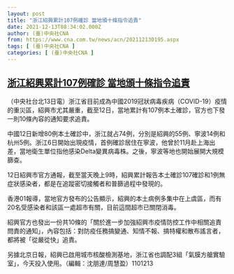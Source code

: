 ```yaml
---
layout: post
title: "浙江紹興累計107例確診 當地頒十條指令追責"
date: 2021-12-13T08:34:02.000Z
author: (臺)中央社CNA
from: https://www.cna.com.tw/news/acn/202112130195.aspx
tags: [ (臺)中央社CNA ]
categories: [ (臺)中央社CNA ]
---
```

<!--1639384442000-->
[浙江紹興累計107例確診 當地頒十條指令追責](https://www.cna.com.tw/news/acn/202112130195.aspx)
------

<div>
<div></div><div><p>（中央社台北13日電）浙江省目前成為中國2019冠狀病毒疾病（COVID-19）疫情的重災區，紹興市尤其嚴重，截至12日，當地累計有107例本土確診，官方也下發一則10條內容的通知要求追責。</p><p>中國12日新增80例本土確診中，浙江就占74例，分別是紹興的55例、寧波14例和杭州5例。浙江6日開始出現疫情，首例確診居住在寧波，他曾於11月赴上海出差，當地衛生單位指他感染Delta變異病毒株。之後，寧波等地也開始展開大規模篩查。</p><p>12日紹興市官方通報，截至當天晚上9時，紹興累計報告本土確診107確診和1例無症狀感染者，都是在追蹤密切接觸者和普篩過程中發現的。</p><p>香港01報導，當地官方發布的公告顯示，紹興的本土病例多集中在上虞區，而有20名受感染者和該區一處超市有關，目前這間超市已關閉消毒。</p><p>紹興官方也發出一份共10條的「關於進一步加強紹興市疫情防控工作中相關追責問責的通知」，內容包括：對防疫任務搞變通、知情不報、搞特權和散布謠言者，都將被「從嚴從快」追責。</p><p>另據北京日報，紹興已啟用城市核酸檢測基地，浙江省也調配3組「氣膜方艙實驗室」，今天投入使用。（編輯：沈朋達/周慧盈）1101213</p></div>
</div>

